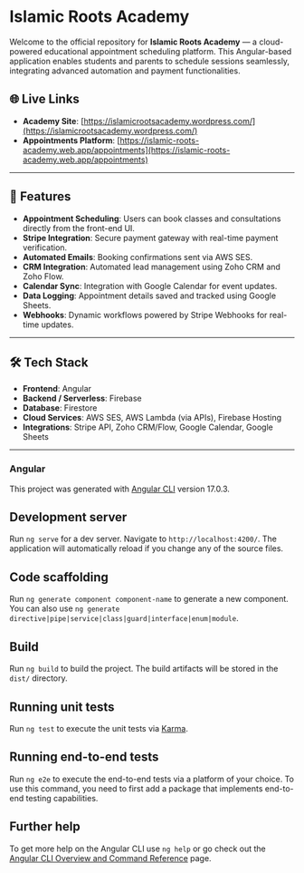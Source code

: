# Islamic Roots Academy

Welcome to the official repository for **Islamic Roots Academy** — a cloud-powered educational appointment scheduling platform. This Angular-based application enables students and parents to schedule sessions seamlessly, integrating advanced automation and payment functionalities.

## 🌐 Live Links
- **Academy Site**: [https://islamicrootsacademy.wordpress.com/](https://islamicrootsacademy.wordpress.com/)
- **Appointments Platform**: [https://islamic-roots-academy.web.app/appointments](https://islamic-roots-academy.web.app/appointments)

---

## 🚀 Features
- **Appointment Scheduling**: Users can book classes and consultations directly from the front-end UI.
- **Stripe Integration**: Secure payment gateway with real-time payment verification.
- **Automated Emails**: Booking confirmations sent via AWS SES.
- **CRM Integration**: Automated lead management using Zoho CRM and Zoho Flow.
- **Calendar Sync**: Integration with Google Calendar for event updates.
- **Data Logging**: Appointment details saved and tracked using Google Sheets.
- **Webhooks**: Dynamic workflows powered by Stripe Webhooks for real-time updates.

---

## 🛠️ Tech Stack
- **Frontend**: Angular
- **Backend / Serverless**: Firebase
- **Database**: Firestore
- **Cloud Services**: AWS SES, AWS Lambda (via APIs), Firebase Hosting
- **Integrations**: Stripe API, Zoho CRM/Flow, Google Calendar, Google Sheets

---

### Angular

This project was generated with [Angular CLI](https://github.com/angular/angular-cli) version 17.0.3.

## Development server

Run `ng serve` for a dev server. Navigate to `http://localhost:4200/`. The application will automatically reload if you change any of the source files.

## Code scaffolding

Run `ng generate component component-name` to generate a new component. You can also use `ng generate directive|pipe|service|class|guard|interface|enum|module`.

## Build

Run `ng build` to build the project. The build artifacts will be stored in the `dist/` directory.

## Running unit tests

Run `ng test` to execute the unit tests via [Karma](https://karma-runner.github.io).

## Running end-to-end tests

Run `ng e2e` to execute the end-to-end tests via a platform of your choice. To use this command, you need to first add a package that implements end-to-end testing capabilities.

## Further help

To get more help on the Angular CLI use `ng help` or go check out the [Angular CLI Overview and Command Reference](https://angular.io/cli) page.
